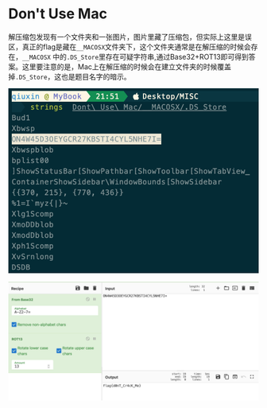 # Don't Use Mac

解压缩包发现有一个文件夹和一张图片，图片里藏了压缩包，但实际上这里是误区，真正的flag是藏在`__MACOSX`文件夹下，这个文件夹通常是在解压缩的时候会存在，`__MACOSX` 中的`.DS_Store`里存在可疑字符串,通过Base32+ROT13即可得到答案。这里要注意的是，Mac上在解压缩的时候会在建立文件夹的时候覆盖掉`.DS_Store`，这也是题目名字的暗示。

![1](1.png)

![2](2.png)